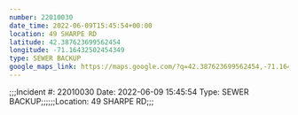 ```yaml
---
number: 22010030
date_time: 2022-06-09T15:45:54+00:00
location: 49 SHARPE RD
latitude: 42.387623699562454
longitude: -71.16432502454349
type: SEWER BACKUP
google_maps_link: https://maps.google.com/?q=42.387623699562454,-71.16432502454349
---
```


;;;Incident #: 22010030  Date: 2022-06-09 15:45:54   Type: SEWER BACKUP;;;;;;Location: 49 SHARPE RD;;;
